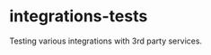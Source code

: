 # integrations-tests

Testing various integrations with 3rd party services.

 
 
 
 
 
 
 
 
 
 
 
 
 
